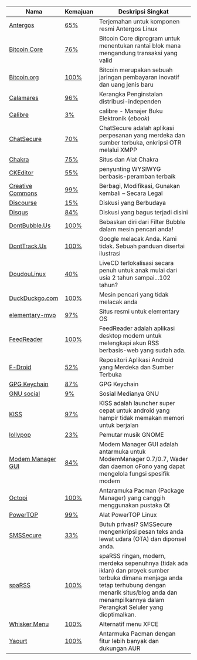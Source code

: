 | Nama | Kemajuan | Deskripsi Singkat|
| --- | :--- | --- |
| [Antergos](https://antergos.com/) | [65%](https://www.transifex.com/faidoc/antergos/) | Terjemahan untuk komponen resmi Antergos Linux |
| [Bitcoin Core](https://www.transifex.com/bitcoin/bitcoin/) | [76%](https://www.transifex.com/bitcoin/bitcoin/) | Bitcoin Core diprogram untuk menentukan rantai blok mana mengandung transaksi yang valid |
| [Bitcoin.org](http://bitcoin.org/) | [100%](https://www.transifex.com/bitcoinorg/bitcoinorg/) | Bitcoin merupakan sebuah jaringan pembayaran inovatif dan uang jenis baru |
| [Calamares](https://calamares.io/) | [96%](https://www.transifex.com/calamares/calamares/) | Kerangka Penginstalan distribusi-independen |
| [Calibre](http://calibre-ebook.com/) | [3%](https://www.transifex.com/calibre/calibre/) | calibre - Manajer Buku Elektronik (*ebook*) |
| [ChatSecure](https://chatsecure.org/) | [70%](https://www.transifex.com/chrisballinger/chatsecure/) | ChatSecure adalah aplikasi perpesanan yang merdeka dan sumber terbuka, enkripsi OTR melalui XMPP |
| [Chakra](http://chakraos.org/) | [75%](https://www.transifex.com/gallaecio/chakra/) | Situs dan Alat Chakra |
| [CKEditor](http://ckeditor.com/) | [55%](https://www.transifex.com/ckeditor/ckeditor/) | penyunting WYSIWYG berbasis-peramban terbaik |
| [Creative Commons](http://creativecommons.org/) | [99%](https://www.transifex.com/nkinkade/CC/) | Berbagi, Modifikasi, Gunakan kembali – Secara Legal |
| [Discourse](http://www.discourse.org/) | [15%](https://www.transifex.com/discourse/discourse-org/) | Diskusi yang Berbudaya |
| [Disqus](https://disqus.com/) | [84%](https://www.transifex.com/disqus/disqus/) | Diskusi yang bagus terjadi disini |
| [DontBubble.Us](http://dontbubble.us/) | [100%](https://duck.co/translate) | Bebaskan diri dari Filter Bubble dalam mesin pencari anda! |
| [DontTrack.Us](http://donttrack.us/) | [100%](https://duck.co/translate) | Google melacak Anda. Kami tidak. Sebuah panduan disertai ilustrasi |
| [DoudouLinux](http://www.doudoulinux.org/web/english/index.html) | [40%](https://www.transifex.com/jmphilippe/doudoulinux/) | LiveCD terlokalisasi secara penuh untuk anak mulai dari usia 2 tahun sampai...102 tahun? |
| [DuckDuckgo.com](https://duckduckgo.com) | [100%](https://duck.co/translate) | Mesin pencari yang tidak melacak anda |
| [elementary-mvp](http://elementary.io/) | [97%](https://www.transifex.com/elementary/elementary-mvp/) | Situs resmi untuk elementary OS |
| [FeedReader](https://github.com/jangernert/FeedReader) | [100%](https://www.transifex.com/dev-feedreader/feedreader/) | FeedReader adalah aplikasi desktop modern untuk melengkapi akun RSS berbasis-web yang sudah ada. |
| [F-Droid](https://f-droid.org/) | [52%](https://hosted.weblate.org/projects/f-droid/f-droid/id/) | Repositori Aplikasi Android yang Merdeka dan Sumber Terbuka  |
| [GPG Keychain](https://gpgtools.org/) | [87%]() | GPG Keychain |
| [GNU social](http://gnu.io/social/) | [9%](https://www.transifex.com/gnu-social/gnu-social/) | Sosial Medianya GNU |
| [KISS](http://kisslauncher.com/) | [97%](https://hosted.weblate.org/projects/kiss/strings/id/) | KISS adalah launcher super cepat untuk android yang hampir tidak memakan memori untuk berjalan |
| [lollypop](https://www.transifex.com/gnumdk/lollypop/) | [23%](https://www.transifex.com/gnumdk/lollypop/) | Pemutar musik GNOME |
| [Modem Manager GUI](http://linuxonly.ru/cms/page.php?7) | [84%](https://www.transifex.com/ethereal/modem-manager-gui/) | Modem Manager GUI adalah antarmuka untuk ModemManager 0.7/0.7, Wader dan daemon oFono yang dapat mengelola fungsi spesifik modem |
| [Octopi](https://octopiproject.wordpress.com/) | [100%](https://www.transifex.com/arnt/octopi/) | Antaramuka Pacman (Package Manager) yang canggih menggunakan pustaka Qt |
| [PowerTOP](https://github.com/fenrus75/powertop) | [99%](https://www.transifex.com/ceferron/PowerTOP/) | Alat PowerTOP Linux |
| [SMSSecure](https://smssecure.org/) | [33%](https://www.transifex.com/smssecure/smssecure/) | Butuh privasi? SMSSecure mengenkripsi pesan teks anda lewat udara (OTA) dan diponsel anda. |
| [spaRSS](https://github.com/Etuldan/spaRSS) | [100%](https://hosted.weblate.org/projects/sparss/strings/id/) | spaRSS ringan, modern, merdeka sepenuhnya (tidak ada iklan) dan proyek sumber terbuka dimana menjaga anda tetap terhubung dengan menarik situs/blog anda dan menampilkannya dalam Perangkat Seluler yang dioptimalkan. |
| [Whisker Menu](http://gottcode.org/xfce4-whiskermenu-plugin/) | [100%](https://www.transifex.com/gottcode/xfce4-whiskermenu-plugin/) | Alternatif menu XFCE |
| [Yaourt](https://archlinux.fr/yaourt-en) | [100%](https://www.transifex.com/archlinuxfr/yaourt/) | Antarmuka Pacman dengan fitur lebih banyak dan dukungan AUR |
